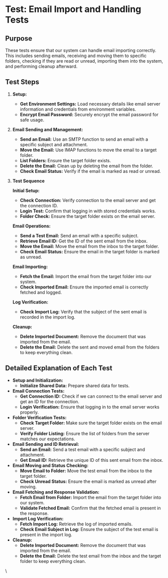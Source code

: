 # Test: Email Import and Handling Tests

## Purpose

These tests ensure that our system can handle email importing correctly. This includes sending emails, receiving and moving them to specific folders, checking if they are read or unread, importing them into the system, and performing cleanup afterward.

## Test Steps

1. **Setup:**
   * **Get Environment Settings:** Load necessary details like email server information and credentials from environment variables.
   * **Encrypt Email Password:** Securely encrypt the email password for safe usage.
2. **Email Sending and Management:**
   * **Send an Email:** Use an SMTP function to send an email with a specific subject and attachment.
   * **Move the Email:** Use IMAP functions to move the email to a target folder.
   * **List Folders:** Ensure the target folder exists.
   * **Delete the Email:** Clean up by deleting the email from the folder.
   * **Check Email Status:** Verify if the email is marked as read or unread.
3.  **Test Sequence**

    **Initial Setup:**

    * **Check Connection:** Verify connection to the email server and get the connection ID.
    * **Login Test:** Confirm that logging in with stored credentials works.
    * **Folder Check:** Ensure the target folder exists on the email server.

    **Email Operations:**

    * **Send a Test Email:** Send an email with a specific subject.
    * **Retrieve Email ID:** Get the ID of the sent email from the inbox.
    * **Move the Email:** Move the email from the inbox to the target folder.
    * **Check Email Status:** Ensure the email in the target folder is marked as unread.

    **Email Importing:**

    * **Fetch the Email:** Import the email from the target folder into our system.
    * **Check Imported Email:** Ensure the imported email is correctly fetched and logged.

    **Log Verification:**

    * **Check Import Log:** Verify that the subject of the sent email is recorded in the import log.

    **Cleanup:**

    * **Delete Imported Document:** Remove the document that was imported from the email.
    * **Delete the Email:** Delete the sent and moved email from the folders to keep everything clean.

## Detailed Explanation of Each Test

* **Setup and Initialization:**
  * **Initialize Shared Data:** Prepare shared data for tests.
* **Email Connection Tests:**
  * **Get Connection ID:** Check if we can connect to the email server and get an ID for the connection.
  * **Login Verification:** Ensure that logging in to the email server works properly.
* **Folder Verification Tests:**
  * **Check Target Folder:** Make sure the target folder exists on the email server.
  * **Verify Folder Listing:** Ensure the list of folders from the server matches our expectations.
* **Email Sending and ID Retrieval:**
  * **Send an Email:** Send a test email with a specific subject and attachment.
  * **Get Email ID:** Retrieve the unique ID of this sent email from the inbox.
* **Email Moving and Status Checking:**
  * **Move Email to Folder:** Move the test email from the inbox to the target folder.
  * **Check Unread Status:** Ensure the email is marked as unread after moving.
* **Email Fetching and Response Validation:**
  * **Fetch Email from Folder:** Import the email from the target folder into our system.
  * **Validate Fetched Email:** Confirm that the fetched email is present in the response.
* **Import Log Verification:**
  * **Fetch Import Log:** Retrieve the log of imported emails.
  * **Check Email Subject in Log:** Ensure the subject of the test email is present in the import log.
* **Cleanup:**
  * **Delete Imported Document:** Remove the document that was imported from the email.
  * **Delete the Email:** Delete the test email from the inbox and the target folder to keep everything clean.

\
